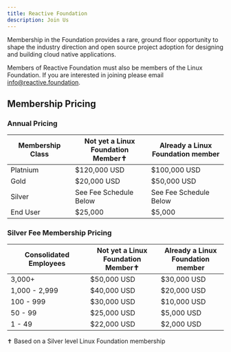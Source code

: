 ```yaml
---
title: Reactive Foundation
description: Join Us
---
```


Membership in the Foundation provides a rare, ground floor opportunity to shape the industry direction and open source project adoption for designing and building cloud native applications.

Members of Reactive Foundation must also be members of the Linux Foundation. If you are interested in joining please email info@reactive.foundation.

## Membership Pricing

### Annual Pricing

| Membership Class  | Not yet a Linux<br>Foundation Member✝︎ | Already a Linux<br>Foundation member |
|-------------------|---------------------------------|-------------------|
| Platnium          | $120,000 USD | $100,000 USD |
| Gold              | $20,000 USD | $50,000 USD |
| Silver            | See Fee Schedule Below | See Fee Schedule Below | 
| End User          | $25,000 | $5,000 |

### Silver Fee Membership Pricing
| Consolidated Employees  | Not yet a Linux<br>Foundation Member✝︎ | Already a Linux<br>Foundation member |
|-------------------|---------------------------------|-------------------|
| 3,000+            | $50,000 USD | $30,000 USD |
| 1,000 - 2,999     | $40,000 USD | $20,000 USD |
| 100 - 999         | $30,000 USD | $10,000 USD |
| 50 - 99           | $25,000 USD | $5,000 USD |
| 1 - 49            | $22,000 USD | $2,000 USD |

✝︎ Based on a Silver level Linux Foundation membership
